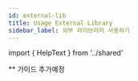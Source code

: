 ```yaml
---
id: external-lib
title: Usage External Library
sidebar_label: 외부 라이브러리 사용하기
---
```


import { HelpText } from '../shared'

<HelpText>** 가이드 추가예정</HelpText>
